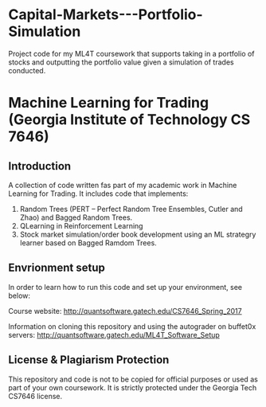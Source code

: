 # Capital-Markets---Portfolio-Simulation
Project code for my ML4T coursework that supports taking in a portfolio of stocks and outputting the portfolio value given a simulation of trades conducted.

# Machine Learning for Trading (Georgia Institute of Technology CS 7646)

## Introduction
A collection of code written fas part of my academic work in Machine Learning for Trading. It includes code that implements:

1. Random Trees (PERT – Perfect Random Tree Ensembles, Cutler and Zhao) and Bagged Random Trees.
2. QLearning in Reinforcement Learning 
3. Stock market simulation/order book development using an ML strategry learner based on Bagged Ramdom Trees.

## Envrionment setup
In order to learn how to run this code and set up your environment, see below:

Course website:
http://quantsoftware.gatech.edu/CS7646_Spring_2017

Information on cloning this repository and using the autograder on buffet0x servers:
http://quantsoftware.gatech.edu/ML4T_Software_Setup

## License & Plagiarism Protection
This repository and code is not to be copied for official purposes or used as part of your own coursework. It is strictly protected under the Georgia Tech CS7646 license.
